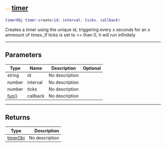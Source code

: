 ## ![shared](.gitbook/assets/shared.png) [timer](home/timer)



```lua
timerObj timer:create(id, interval, ticks, callback)
```

Creates a timer using the unique id, triggering every x seconds for an x ammount of times.,If ticks is set to <= than 0, it will run infinitely

------
## Parameters

| Type   | Name | Description | Optional |
| ------ | ---- | ----------- | -------: |
| string | id | No description |  |
| number | interval | No description |  |
| number | ticks | No description |  |
| [fun()](home/fun()) | callback | No description |  |

------
## Returns

| Type   | Description |
| ------ | ----------: |
| [timerObj](home/timerObj) | No description |

